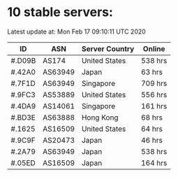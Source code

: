 # 10 stable servers:

Latest update at: Mon Feb 17 09:10:11 UTC 2020

| ID | ASN | Server Country | Online |
| -- | --- | -------------- | ------ |
| #.D09B | AS174 | United States | 538 hrs |
| #.42A0 | AS63949 | Japan | 63 hrs |
| #.7F1D | AS63949 | Singapore | 709 hrs |
| #.9FC3 | AS53889 | United States | 556 hrs |
| #.4DA9 | AS14061 | Singapore | 161 hrs |
| #.BD3E | AS63888 | Hong Kong | 68 hrs |
| #.1625 | AS16509 | United States | 64 hrs |
| #.9C9F | AS20473 | Japan | 46 hrs |
| #.2A79 | AS63949 | Japan | 538 hrs |
| #.05ED | AS16509 | Japan | 164 hrs |

